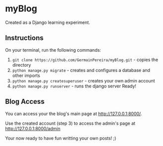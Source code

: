 # myBlog
Created as a Django learning experiment.

## Instructions

On your terminal, run the following commands:

1. ``git clone https://github.com/GermainPereira/myBlog.git`` - copies the directory
2. ``python manage.py migrate`` - creates and configures a database and other imports
3.  ``python manage.py createsuperuser`` - creates your own admin account
4. ``python manage.py runserver`` - runs the django server
Ready!

## Blog Access

You can access your the blog's main page at http://127.0.0.1:8000/.

Use the created account (step 3) to access the admin's page at http://127.0.0.1:8000/admin

Your now ready to have fun writting your own posts! ;)
